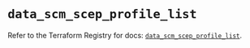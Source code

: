 # `data_scm_scep_profile_list`

Refer to the Terraform Registry for docs: [`data_scm_scep_profile_list`](https://registry.terraform.io/providers/paloaltonetworks/scm/1.0.2/docs/data-sources/scep_profile_list).
